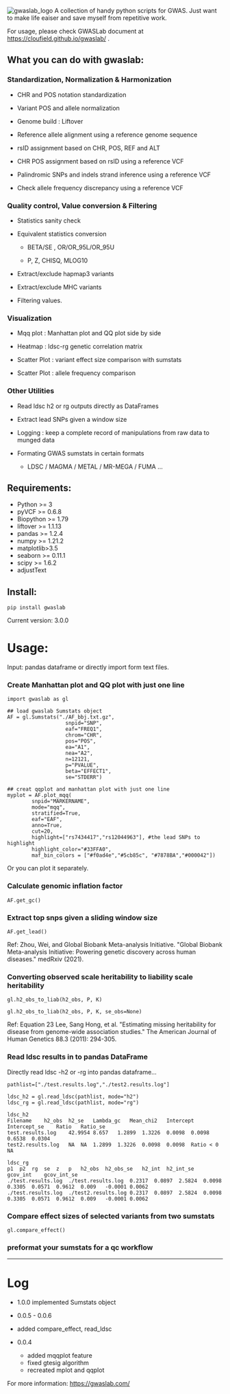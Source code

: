 ![gwaslab_logo](https://cloufield.github.io/gwaslab/images/index_logo.jpg)
A collection of handy python scripts for GWAS. 
Just want to make life eaiser and save myself from repetitive work.

For usage, please check GWASLab document at https://cloufield.github.io/gwaslab/ .

## What you can do with gwaslab:
### Standardization, Normalization & Harmonization

- CHR and POS notation standardization

- Variant POS and allele normalization

- Genome build : Liftover

- Reference allele alignment using a reference genome sequence

- rsID assignment based on CHR, POS, REF and ALT

- CHR POS assignment based on rsID using a reference VCF

- Palindromic SNPs and indels strand inference using a reference VCF

- Check allele frequency discrepancy using a reference VCF

### Quality control, Value conversion & Filtering

- Statistics sanity check

- Equivalent statistics conversion
  
  - BETA/SE , OR/OR_95L/OR_95U
  
  - P, Z, CHISQ, MLOG10

- Extract/exclude hapmap3 variants 

- Extract/exclude MHC variants

- Filtering values.

### Visualization

- Mqq plot : Manhattan plot and QQ plot side by side

- Heatmap : ldsc-rg genetic correlation matrix

- Scatter Plot : variant effect size comparison with sumstats

- Scatter Plot : allele frequency comparison 

### Other Utilities

- Read ldsc h2 or rg outputs directly as DataFrames

- Extract lead SNPs given a window size

- Logging : keep a complete record of manipulations from raw data to munged data

- Formating GWAS sumstats in certain formats
  
  - LDSC / MAGMA / METAL / MR-MEGA / FUMA
...




## Requirements:
- Python >= 3
- pyVCF >= 0.6.8
- Biopython >= 1.79
- liftover >= 1.1.13
- pandas >= 1.2.4
- numpy >= 1.21.2
- matplotlib>3.5
- seaborn >= 0.11.1
- scipy >= 1.6.2
- adjustText

## Install:
```
pip install gwaslab
```
Current version: 3.0.0

# Usage:

Input: pandas dataframe or directly import form text files.

### Create Manhattan plot and QQ plot with just one line
```
import gwaslab as gl

## load gwaslab Sumstats object
AF = gl.Sumstats("./AF_bbj.txt.gz",
                   snpid="SNP",
                   eaf="FREQ1",
                   chrom="CHR",
                   pos="POS",
                   ea="A1",
                   nea="A2",
                   n=12121,
                   p="PVALUE",
                   beta="EFFECT1",
                   se="STDERR")

## creat qqplot and manhattan plot with just one line
myplot = AF.plot_mqq(
        snpid="MARKERNAME",
        mode="mqq",
        stratified=True,
        eaf="EAF",
        anno=True,
        cut=20,
        highlight=["rs7434417","rs12044963"], #the lead SNPs to highlight
        highlight_color="#33FFA0", 
        maf_bin_colors = ["#f0ad4e","#5cb85c", "#7878BA","#000042"])
```
Or you can plot it separately.

### Calculate genomic inflation factor
```
AF.get_gc()
```

### Extract top snps given a sliding window size

```
AF.get_lead()
```
Ref:
Zhou, Wei, and Global Biobank Meta-analysis Initiative. "Global Biobank Meta-analysis Initiative: Powering genetic discovery across human diseases." medRxiv (2021).

### Converting observed scale heritability to liability scale heritability
```
gl.h2_obs_to_liab(h2_obs, P, K)

gl.h2_obs_to_liab(h2_obs, P, K, se_obs=None)
```
Ref: 
Equation 23
Lee, Sang Hong, et al. "Estimating missing heritability for disease from genome-wide association studies." The American Journal of Human Genetics 88.3 (2011): 294-305.


### Read ldsc results in to pandas DataFrame

Directly read ldsc -h2 or -rg into pandas dataframe...

```
pathlist=["./test.results.log","./test2.results.log"]

ldsc_h2 = gl.read_ldsc(pathlist, mode="h2")
ldsc_rg = gl.read_ldsc(pathlist, mode="rg")

ldsc_h2
Filename	h2_obs	h2_se	Lambda_gc	Mean_chi2	Intercept	Intercept_se	Ratio	Ratio_se
test.results.log	42.9954	8.657	1.2899	1.3226	0.0098	0.0098	0.6538	0.0304
test2.results.log	NA	NA	1.2899	1.3226	0.0098	0.0098	Ratio < 0	NA

ldsc_rg
p1	p2	rg	se	z	p	h2_obs	h2_obs_se	h2_int	h2_int_se	gcov_int	gcov_int_se
./test.results.log	./test.results.log	0.2317	0.0897	2.5824	0.0098	0.3305	0.0571	0.9612	0.009	-0.0001	0.0062
./test.results.log	./test2.results.log	0.2317	0.0897	2.5824	0.0098	0.3305	0.0571	0.9612	0.009	-0.0001	0.0062

```

### Compare effect sizes of selected variants from two sumstats
```
gl.compare_effect()
```

### preformat your sumstats for a qc workflow



--------------------------
# Log
- 1.0.0 implemented Sumstats object

- 0.0.5 - 0.0.6
- added  compare_effect, read_ldsc 

- 0.0.4  
  -  added mqqplot feature
  -  fixed gtesig algorithm
  -  recreated mplot and qqplot


For more information: 
https://gwaslab.com/
